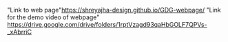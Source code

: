 "Link to web page"https://shreyajha-design.github.io/GDG-webpage/
"Link for the demo video of webpage" https://drive.google.com/drive/folders/1rptVzagd93qaHbGOLF7QPVs-_xAbrriC
